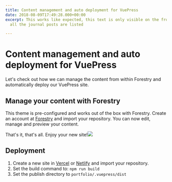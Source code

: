 ```yaml
---
title: Content management and auto deployment for VuePress
date: 2018-08-09T17:49:28.000+00:00
excerpt: This works like expected, this text is only visible on the front page where
  all the journal posts are listed

---
```

# Content management and auto deployment for VuePress

Let's check out how we can manage the content from within Forestry and automatically deploy our VuePress site.

## Manage your content with Forestry

This theme is pre-configured and works out of the box with Forestry. Create an account at [Forestry](https://forestry.io "Forestry") and import your repository. You can now edit, manage and preview your content.

That's it, that's all. Enjoy your new site!![](/upload/photo-1504198322253-cfa87a0ff25f.jpeg)

## Deployment

1. Create a new site in [Vercel](https://vercel.com) or [Netlify](https://netlify.com) and import your repository.
2. Set the build command to: `npm run build`
3. Set the publish directory to `portfolio/.vuepress/dist`